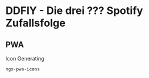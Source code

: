 # DDFIY - Die drei ??? Spotify Zufallsfolge

## PWA

Icon Generating

```powershell
ngx-pwa-icons
```
